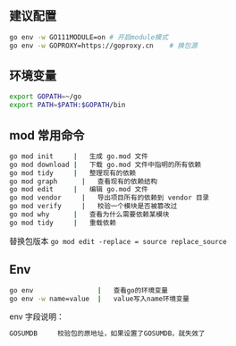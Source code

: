 ## 建议配置

```sh
go env -w GO111MODULE=on # 开启module模式
go env -w GOPROXY=https://goproxy.cn    # 换包源
```

## 环境变量

```sh
export GOPATH=~/go
export PATH=$PATH:$GOPATH/bin
```

## mod 常用命令

```sh
go mod init	    |   生成 go.mod 文件
go mod download	|   下载 go.mod 文件中指明的所有依赖
go mod tidy	    |   整理现有的依赖
go mod graph	  |   查看现有的依赖结构
go mod edit	    |   编辑 go.mod 文件
go mod vendor	  |   导出项目所有的依赖到 vendor 目录
go mod verify	  |   校验一个模块是否被篡改过
go mod why	    |   查看为什么需要依赖某模块
go mod tidy     |   重载依赖
```

替换包版本 `go mod edit -replace = source replace_source`

## Env

```sh
go env                |   查看go的环境变量
go env -w name=value  |   value写入name环境变量
```

env 字段说明：

```sh
GOSUMDB     校验包的原地址，如果设置了GOSUMDB，就失效了
```
